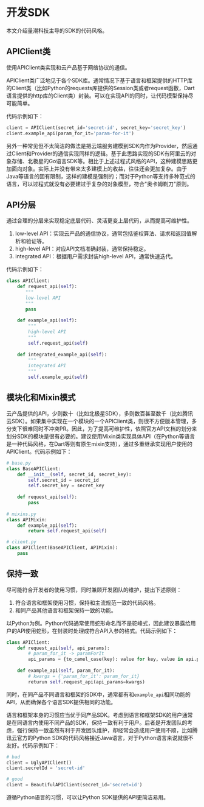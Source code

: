 # 开发SDK

本文介绍量潮科技主导的SDK的代码风格。

## APIClient类

使用APIClient类实现和云产品基于网络协议的通信。

APIClient类广泛地见于各个SDK库。通常情况下基于语言和框架提供的HTTP库的Client类（比如Python的requests库提供的Session类或者request函数，Dart语言提供的http库的Client类）封装。可以在实现API的同时，让代码模型保持尽可能简单。

代码示例如下：

```python
client = APIClient(secret_id='secret-id', secret_key='secret_key')
client.example_api(param_for_it='param-for-it')
```

另外一种常见但不太简洁的做法是把云端服务建模到SDK内作为Provider，然后通过Client和Provider的通信实现同样的逻辑。基于此思路实现的SDK有阿里云的对象存储、北极星的Go语言SDK等。相比于上述过程式风格的API，这种建模思路更加面向对象。实际上并没有带来太多建模上的收益，往往还会更加复杂。由于Java等语言的固有限制，这样的建模是强制的；而对于Python等支持多种范式的语言，可以过程式就没有必要建过于复杂的对象模型，符合"奥卡姆剃刀"原则。


## API分层

通过合理的分层来实现稳定底层代码、灵活更变上层代码，从而提高可维护性。

1. low-level API：实现云产品的通信协议，通常包括鉴权算法、请求和返回值解析和验证等。
2. high-level API：对应API文档准确封装，通常保持稳定。
3. integrated API：根据用户需求封装high-level API，通常快速迭代。

代码示例如下：

```python
class APIClient:
    def request_api(self):
       """
       low-level API
       """
       pass
       
    def example_api(self):
        """
        high-level API
        """
        self.request_api(self)
    
    def integrated_example_api(self):
        """
        integrated API
        """
        self.example_api(self)
```       

## 模块化和Mixin模式

云产品提供的API，少则数十（比如北极星SDK），多则数百甚至数千（比如腾讯云SDK）。如果集中实现在一个模块的一个APIClient类，则很不方便版本管理，多分支下很难同时不冲突PR。因此，为了提高可维护性，依照官方API文档的划分来划分SDK的模块是很有必要的。建议使用Mixin类实现具体API（在Python等语言是一种代码风格，在Dart等则有原生mixin支持），通过多重继承实现用户使用的APIClient。代码示例如下：

```python
# base.py
class BaseAPIClient:
    def __init__(self, secret_id, secret_key):
        self.secret_id = secret_id
        self.secret_key = secret_key
    
    def request_api(self):
        pass
        
# mixins.py
class APIMixin:
    def example_api(self):
        return self.request_api(self)

# client.py
class APIClient(BaseAPIClient, APIMixin):
    pass
```

## 保持一致

尽可能符合开发者的使用习惯，同时兼顾开发团队的维护，提出下述原则：

1. 符合语言和框架使用习惯，保持和主流规范一致的代码风格。
2. 和同产品其他语言和框架保持一致的功能。

以Python为例。Python代码通常使用蛇形命名而不是驼峰式，因此建议暴露给用户的API使用蛇形，在封装时处理成符合API入参的格式。代码示例如下：

```python
class APIClient:
    def request_api(self, api_params):
        # param_for_it -> paramForIt 
        api_params = {to_camel_case(key): value for key, value in api.params.items()}
      
    def example_api(self, param_for_it):
        # kwargs = {'param_for_it': param_for_it}
        returun self.request_api(api_params=kwargs)
```

同时，在同产品不同语言和框架的SDK中，通常都有和`example_api`相同功能的API，从而确保各个语言SDK提供相同的功能。

语言和框架本身的习惯应当优于同产品SDK。考虑到语言和框架SDK的用户通常是在同语言内使用不同产品的SDK，保持一致有利于用户。后者是开发团队的考虑，强行保持一致虽然有利于开发团队维护，却经常会造成用户使用不顺，比如腾讯云官方的Python SDK的代码风格接近Java语言，对于Python语言来说就很不友好。代码示例如下：

```python
# bad
client = UglyAPIClient()
client.secretId = 'secret-id'

# good
client = BeautifulAPIClient(secret_id='secret=id')
```

遵循Python语言的习惯，可以让Python SDK提供的API更简洁易用。
